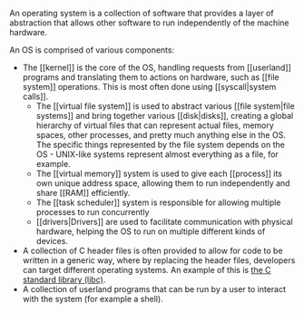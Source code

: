 An operating system is a collection of software that provides a layer of abstraction that allows other software to run independently of the machine hardware.

An OS is comprised of various components:

- The [[kernel]] is the core of the OS, handling requests from [[userland]] programs and translating them to actions on hardware, such as [[file system]] operations. This is most often done using [[syscall|system calls]].
	- The [[virtual file system]] is used to abstract various [[file system|file systems]] and bring together various [[disk|disks]], creating a global hierarchy of virtual files that can represent actual files, memory spaces, other processes, and pretty much anything else in the OS. The specific things represented by the file system depends on the OS - UNIX-like systems represent almost everything as a file, for example.
	- The [[virtual memory]] system is used to give each [[process]] its own unique address space, allowing them to run independently and share [[RAM]] efficiently.
	- The [[task scheduler]] system is responsible for allowing multiple processes to run concurrently
	- [[drivers|Drivers]] are used to facilitate communication with physical hardware, helping the OS to run on multiple different kinds of devices.
- A collection of C header files is often provided to allow for code to be written in a generic way, where by replacing the header files, developers can target different operating systems. An example of this is [the C standard library (libc)](https://en.wikipedia.org/wiki/C_standard_library).
- A collection of userland programs that can be run by a user to interact with the system (for example a shell).